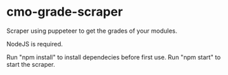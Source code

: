 # cmo-grade-scraper
Scraper using puppeteer to get the grades of your modules.

NodeJS is required.

Run "npm install" to install dependecies before first use.
Run "npm start" to start the scraper.


